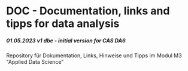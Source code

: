 # DOC - Documentation, links and tipps  for data analysis 
##### 01.05.2023 v1 dbe - initial version for CAS DA6


Repository für Dokumentation, Links, Hinweise und Tipps im Modul M3 "Applied Data Science"



